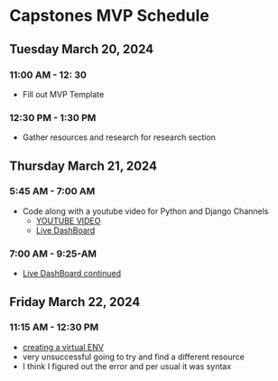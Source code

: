 # Capstones MVP Schedule

## Tuesday March 20, 2024

### 11:00 AM - 12: 30

- Fill out MVP Template

### 12:30 PM - 1:30 PM

- Gather resources and research for research section

## Thursday March 21, 2024

### 5:45 AM - 7:00 AM

- Code along with a youtube video for Python and Django Channels
  - [YOUTUBE VIDEO](https://youtu.be/OlO8IfpuKzs?si=OPWxRgZueV6szYrf)
  - [Live DashBoard](https://www.youtube.com/watch?v=jsxFEONN_yo)

### 7:00 AM - 9:25-AM

- [Live DashBoard continued](https://www.youtube.com/watch?v=jsxFEONN_yo)

## Friday March 22, 2024

### 11:15 AM - 12:30 PM

- [creating a virtual ENV](https://www.mongodb.com/languages/python)
- very unsuccessful going to try and find a different resource
- I think I figured out the error and per usual it was syntax
